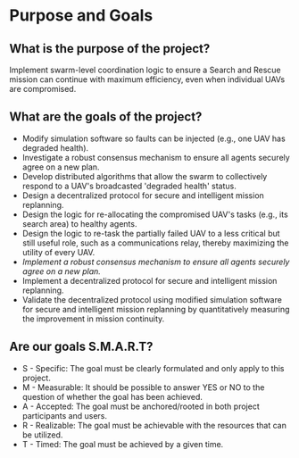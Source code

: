 <h1>Purpose and Goals</h1>
<h2>What is the purpose of the project?</h2>
Implement swarm-level coordination logic to ensure a Search and Rescue mission can continue with maximum efficiency, even when individual UAVs are compromised.

<h2>What are the goals of the project?</h2>
<ul>
    <li>Modify simulation software so faults can be injected (e.g., one UAV has degraded health).</li>
    <li>Investigate a robust consensus mechanism to ensure all agents securely agree on a new plan.</li>
    <li>Develop distributed algorithms that allow the swarm to collectively respond to a UAV's broadcasted 'degraded health' status.</li>
    <li>Design a decentralized protocol for secure and intelligent mission replanning.</li>
    <li>Design the logic for re-allocating the compromised UAV's tasks (e.g., its search area) to healthy agents.</li>
    <li>Design the logic to re-task the partially failed UAV to a less critical but still useful role, such as a communications relay, thereby maximizing the utility of every UAV.</li>
    <li><i>Implement a robust consensus mechanism to ensure all agents securely agree on a new plan.</i></li>
    <li>Implement a decentralized protocol for secure and intelligent mission replanning.</li>
    <li>Validate the decentralized protocol using modified simulation software for secure and intelligent mission replanning by quantitatively measuring the improvement in mission continuity.</li>
</ul>

<h2>Are our goals S.M.A.R.T?</h2>
<ul>
    <li>S - Specific: The goal must be clearly formulated and only apply to this project.</li>
    <li>M - Measurable: It should be possible to answer YES or NO to the question of whether the goal has been achieved.</li>
    <li>A - Accepted: The goal must be anchored/rooted in both project participants and users.</li>
    <li>R - Realizable: The goal must be achievable with the resources that can be utilized.</li>
    <li>T - Timed: The goal must be achieved by a given time.</li>
</ul>
